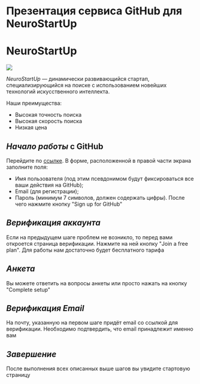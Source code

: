 # Презентация сервиса GitHub для NeuroStartUp
# NeuroStartUp

![](logo.png)

*NeuroStartUp* — динамически развивающийся стартап, специализирующийся на поиске с использованием новейших технологий искусственного интеллекта.

Наши преимущества:
* Высокая точность поиска
* Высокая скорость поиска
* Низкая цена

## *Начало работы* с GitHub
 Перейдите по [ссылке](https://github.com). В форме, расположенной в правой части экрана заполните поля:
* Имя пользователя (под этим псевдонимом будут фиксироваться все ваши действия на GitHub);
* Email (для регистрации);
* Пароль (минимум 7 символов, должен содержать цифры).
После чего нажмите кнопку "Sign up for GitHub" 

## *Верификация аккаунта*
Если на предыдущем шаге проблем не возникло, то перед вами откроется страница верификации. Нажмите на ней кнопку "Join a free plan". Для работы нам достаточно будет бесплатного тарифа

## *Анкета*
Вы можете ответить на вопросы анкеты или просто нажать на кнопку "Complete setup"

## *Верификация Email*
На почту, указанную на первом шаге придёт email со ссылкой для верификации. Необходимо подтвердить, что email принадлежит именно вам

## *Завершение*
После выполнения всех описанных выше шагов вы увидите стартовую страницу
